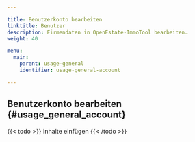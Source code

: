 ```yaml
---

title: Benutzerkonto bearbeiten
linktitle: Benutzer
description: Firmendaten in OpenEstate-ImmoTool bearbeiten…
weight: 40

menu:
  main:
    parent: usage-general
    identifier: usage-general-account

---
```


## Benutzerkonto bearbeiten {#usage_general_account}

{{< todo >}}
Inhalte einfügen
{{< /todo >}}
